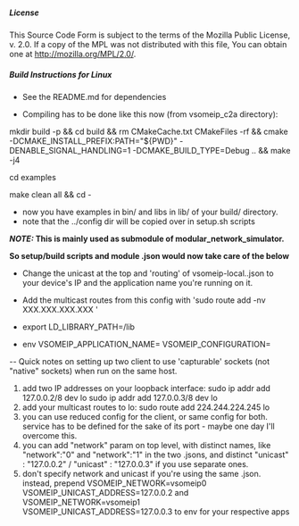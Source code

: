 ##### License

This Source Code Form is subject to the terms of the Mozilla Public
License, v. 2.0. If a copy of the MPL was not distributed with this
file, You can obtain one at http://mozilla.org/MPL/2.0/.

##### Build Instructions for Linux
- See the README.md for dependencies

- Compiling has to be done like this now (from vsomeip_c2a directory):

mkdir build -p && cd build && rm CMakeCache.txt CMakeFiles -rf && cmake -DCMAKE_INSTALL_PREFIX:PATH="${PWD}" -DENABLE_SIGNAL_HANDLING=1 -DCMAKE_BUILD_TYPE=Debug .. && make -j4

cd examples

make clean all && cd -

- now you have examples in bin/ and libs in lib/ of your build/ directory. 
- note that the ../config dir will be copied over in setup.sh scripts 

***NOTE:* This is mainly used as submodule of modular_network_simulator.**

**So setup/build scripts and module .json would now take care of the below**

- Change the unicast at the top and 'routing' of vsomeip-local.<your test>.json to your device's IP and the application name you're running on it.

- Add the multicast routes from this config with 'sudo route add -nv XXX.XXX.XXX.XXX <nic>'

- export LD_LIBRARY_PATH=<path to local above>/lib

- env VSOMEIP_APPLICATION_NAME=<app name> VSOMEIP_CONFIGURATION=<path to vsomeip-local.json>


-- Quick notes on setting up two client to use 'capturable' sockets (not "native" sockets) when run on the same host.
1) add two IP addresses on your loopback interface:
   sudo ip addr add 127.0.0.2/8 dev lo
   sudo ip addr add 127.0.0.3/8 dev lo
2) add your multicast routes to lo:
   sudo route add 224.244.224.245 lo
4) you can use reduced config for the client, or same config for both.
   service has to be defined for the sake of its port -
   maybe one day I'll overcome this.
5) you can add "network" param on top level, with distinct names,
   like "network":"0" and "network":"1"
   in the two .jsons, and distinct
   "unicast" : "127.0.0.2" / "unicast" : "127.0.0.3"
   if you use separate ones.
6) don't specify network and unicast if you're using the same .json.
   instead, prepend VSOMEIP_NETWORK=vsomeip0 VSOMEIP_UNICAST_ADDRESS=127.0.0.2 and
   VSOMEIP_NETWORK=vsomeip1 VSOMEIP_UNICAST_ADDRESS=127.0.0.3 to env for your respective apps